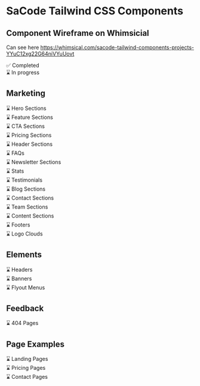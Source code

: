 # SaCode Tailwind CSS Components

## Component Wireframe on Whimsicial

Can see here 
https://whimsical.com/sacode-tailwind-components-projects-YYuC12xg22G64niVYuUovt


✅ Completed <br>
⌛ In progress <br>

## Marketing
⌛ Hero Sections <br>
⌛ Feature Sections <br>
⌛ CTA Sections <br>
⌛ Pricing Sections <br>
⌛ Header Sections <br>
⌛ FAQs <br>
⌛ Newsletter Sections <br>
⌛ Stats <br>
⌛ Testimonials <br>
⌛ Blog Sections <br>
⌛ Contact Sections <br>
⌛ Team Sections <br>
⌛ Content Sections <br>
⌛ Footers <br>
⌛ Logo Clouds <br>

## Elements
⌛ Headers <br>
⌛ Banners <br>
⌛ Flyout Menus <br>

## Feedback
⌛ 404 Pages <br>

## Page Examples
⌛ Landing Pages <br>
⌛ Pricing Pages <br>
⌛ Contact Pages <br>
